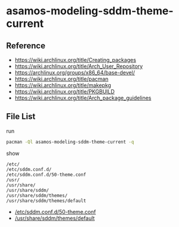 
# asamos-modeling-sddm-theme-current


## Reference

* https://wiki.archlinux.org/title/Creating_packages
* https://wiki.archlinux.org/title/Arch_User_Repository
* https://archlinux.org/groups/x86_64/base-devel/
* https://wiki.archlinux.org/title/pacman
* https://wiki.archlinux.org/title/makepkg
* https://wiki.archlinux.org/title/PKGBUILD
* https://wiki.archlinux.org/title/Arch_package_guidelines


## File List

run

``` sh
pacman -Ql asamos-modeling-sddm-theme-current -q
```

show

```
/etc/
/etc/sddm.conf.d/
/etc/sddm.conf.d/50-theme.conf
/usr/
/usr/share/
/usr/share/sddm/
/usr/share/sddm/themes/
/usr/share/sddm/themes/default
```


* [/etc/sddm.conf.d/50-theme.conf](asset/overlay/etc/sddm.conf.d/50-theme.conf)
* [/usr/share/sddm/themes/default](asset/overlay/usr/share/sddm/themes/default)
